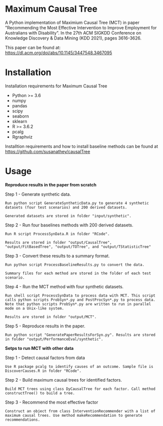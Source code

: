 # Maximum Causal Tree
A Python implementation of Maximium Causal Tree (MCT) in paper "Recommending the Most Effective Intervention to Improve Employment for Australians with Disability". In the 27th ACM SIGKDD Conference on Knowledge Discovery & Data Mining (KDD 2021), pages 3616-3626. 

This paper can be found at: https://dl.acm.org/doi/abs/10.1145/3447548.3467095

# Installation
Installation requirements for Maximum Causal Tree

* Python >= 3.6
* numpy
* pandas
* scipy
* seaborn
* sklearn
* R >= 3.6.2
* pcalg
* Rgraphviz

Installtion requirements and how to install baseline methods can be found at https://github.com/susanathey/causalTree

# Usage
**Reproduce results in the paper from scratch**

Step 1 - Generate synthetic data.
    
    Run python script GenerateSyntheticData.py to generate 4 synthetic datasets (four test scenarios) and 200 derived datasets.
    
    Generated datasets are stored in folder "input/synthetic".
    
Step 2 - Run four baselines methods with 200 derived datasets.

    Run R script ProcessSynData.R in folder "RCode".
    
    Results are stored in folder "output/CausalTree", "output/FitBasedTree", "output/TOTree", and "output/TStatisticTree"

Step 3 - Convert these results to a summary format.

    Run python script ProcessBaselineResults.py to convert the data.
    
    Summary files for each method are stored in the folder of each test scenario. 

Step 4 - Run the MCT method with four synthetic datasets.

    Run shell script ProcessSynData to process data with MCT. This script calls python scripts ProbSyn*.py and PostProcSyn*.py to process data.  Note that python scripts ProbSyn*.py are written to run in parallel mode on a Unix-like system.
    
    Results are stored in folder "output/MCT".
    
Step 5 - Reproduce results in the paper.

    Run python script "GeneratePaperResultsForSyn.py". Results are stored in folder "output/PerformanceEval/synthetic".

**Setps to run MCT with other data**

Step 1 - Detect causal factors from data

    Use R package pcalg to identify causes of an outcome. Sample file is DiscoverCauses.R in folder "RCode".

Step 2 - Build maximum causal trees for identified factors.

    Build MCT trees using class DyCausalTree for each factor. Call method constructTree() to build a tree.

Step 3 - Recommend the most effective factor

    Construct an object from class InterventionRecommender with a list of maximum causal trees. Use method makeRecommendation to generate recommendations.

